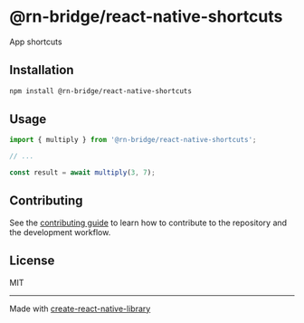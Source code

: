 # @rn-bridge/react-native-shortcuts

App shortcuts

## Installation

```sh
npm install @rn-bridge/react-native-shortcuts
```

## Usage


```js
import { multiply } from '@rn-bridge/react-native-shortcuts';

// ...

const result = await multiply(3, 7);
```


## Contributing

See the [contributing guide](CONTRIBUTING.md) to learn how to contribute to the repository and the development workflow.

## License

MIT

---

Made with [create-react-native-library](https://github.com/callstack/react-native-builder-bob)
